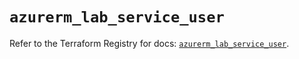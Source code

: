# `azurerm_lab_service_user`

Refer to the Terraform Registry for docs: [`azurerm_lab_service_user`](https://registry.terraform.io/providers/hashicorp/azurerm/3.108.0/docs/resources/lab_service_user).

